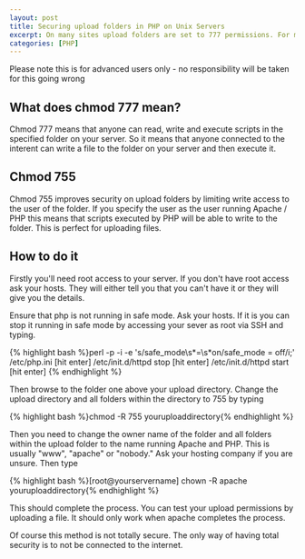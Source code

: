 ```yaml
--- 
layout: post
title: Securing upload folders in PHP on Unix Servers
excerpt: On many sites upload folders are set to 777 permissions. For many developers this is the easiest and quickest way of allowing Content Management Systems to upload files to the server. A more secure method is too use 755 permissions. <br />
categories: [PHP]
---
```


Please note this is for advanced users only - no responsibility will be taken for this going wrong

## What does chmod 777 mean?

Chmod 777 means that anyone can read, write and execute scripts in the specified folder on your server. So it means that anyone connected to the interent can write a file to the folder on your server and then execute it. 

## Chmod 755

Chmod 755 improves security on upload folders by limiting write access to the user of the folder. If you specify the user as the user running Apache / PHP this means that scripts executed by PHP will be able to write to the folder. This is perfect for uploading files.

## How to do it

Firstly you'll need root access to your server. If you don't have root access ask your hosts. They will either tell you that you can't have it or they will give you the details.

Ensure that php is not running in safe mode. Ask your hosts. If it is you can stop it running in safe mode by accessing your sever as root via SSH and typing. 

{% highlight bash %}perl -p -i -e 's/safe_mode\s*=\s*on/safe_mode = off/i;' /etc/php.ini [hit enter]
/etc/init.d/httpd stop [hit enter]
/etc/init.d/httpd start [hit enter]
{% endhighlight %}



Then browse to the folder one above your upload directory. Change the upload directory and all folders within the directory to 755 by typing 

{% highlight bash %}chmod -R 755 youruploaddirectory{% endhighlight %}

Then you need to change the owner name of the folder and all folders within the upload folder to the name running Apache and PHP. This is usually "www", "apache" or "nobody." Ask your hosting company if you are unsure. Then type

{% highlight bash %}[root@yourservername] chown -R apache youruploaddirectory{% endhighlight %}

This should complete the process. You can test your upload permissions by uploading a file. It should only work when apache completes the process.

Of course this method is not totally secure. The only way of having total security is to not be connected to the internet.
